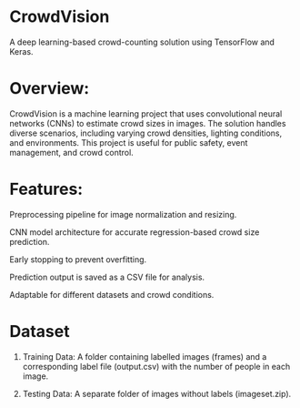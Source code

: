 # CrowdVision
A deep learning-based crowd-counting solution using TensorFlow and Keras.

# Overview:
CrowdVision is a machine learning project that uses convolutional neural networks (CNNs) to estimate crowd sizes in images. The solution handles diverse scenarios, including varying crowd densities, lighting conditions, and environments. This project is useful for public safety, event management, and crowd control.

# Features:
Preprocessing pipeline for image normalization and resizing.

CNN model architecture for accurate regression-based crowd size prediction.

Early stopping to prevent overfitting.

Prediction output is saved as a CSV file for analysis.

Adaptable for different datasets and crowd conditions.

# Dataset
1. Training Data: A folder containing labelled images (frames) and a corresponding label file (output.csv) with the number of people in each image.

2. Testing Data: A separate folder of images without labels (imageset.zip).

